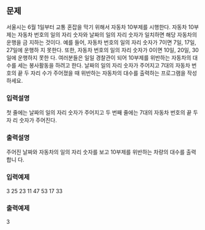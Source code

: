 ## 문제

서울시는 6월 1일부터 교통 혼잡을 막기 위해서 자동차 10부제를 시행한다. 자동차 10부제는 자동차 번호의 일의 자리 숫자와 날짜의 일의 자리 숫자가 일치하면 해당 자동차의 운행을 금 지하는 것이다. 예를 들어, 자동차 번호의 일의 자리 숫자가 7이면 7일, 17일, 27일에 운행하 지 못한다. 또한, 자동차 번호의 일의 자리 숫자가 0이면 10일, 20일, 30일에 운행하지 못한 다.
여러분들은 일일 경찰관이 되어 10부제를 위반하는 자동차의 대수를 세는 봉사활동을 하려고 한다. 날짜의 일의 자리 숫자가 주어지고 7대의 자동차 번호의 끝 두 자리 수가 주어졌을 때 위반하는 자동차의 대수를 출력하는 프로그램을 작성하세요.

### 입력설명

첫 줄에는 날짜의 일의 자리 숫자가 주어지고 두 번째 줄에는 7대의 자동차 번호의 끝 두 자 리 숫자가 주어진다.

### 출력설명

주어진 날짜와 자동차의 일의 자리 숫자를 보고 10부제를 위반하는 차량의 대수를 출력합니 다.

### 입력예제

3
25 23 11 47 53 17 33

### 출력예제

3
